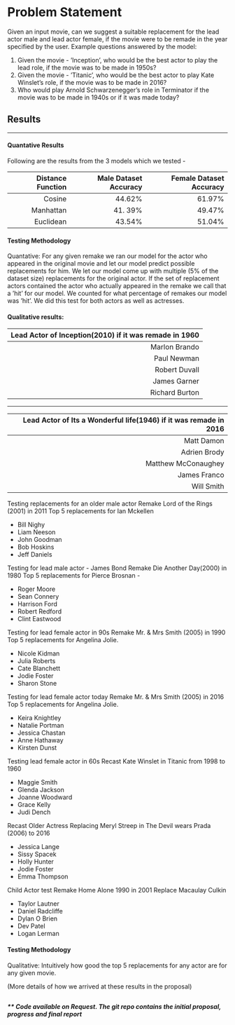 # Problem Statement

Given an input movie, can we suggest a suitable replacement for the lead actor male and lead actor female, if the movie were to be remade in the year specified by the user.
Example questions answered by the model:

1. Given the movie - ’Inception’, who would be the best actor to play the lead role, if the movie was to be made in 1950s?
2. Given the movie - ’Titanic’, who would be the best actor to play Kate Winslet’s role, if the movie was to be made in 2016?
3. Who would play Arnold Schwarzenegger’s role in Terminator if the movie was to be made in 1940s or if it was made today?




## Results
------
#### Quantative Results
Following are the results from the 3 models which we tested -


|  Distance Function  | Male Dataset Accuracy  | Female Dataset Accuracy  |
|--:|--:|--:|
|  Cosine | 44.62%  |  61.97% |
|  Manhattan |  41. 39% | 49.47%  |
|  Euclidean | 43.54%  |  51.04% |
 
#### Testing Methodology
Quantative: For any given remake we ran our model for the actor who appeared in the original movie and let our model predict possible replacements for him. We let our model come up with multiple (5% of the dataset size) replacements for the original actor. If the set of replacement actors contained the actor who actually appeared in the remake we call that a ’hit’ for our model. We counted for what percentage of remakes our model was ’hit’. We did this test for both actors as well as actresses.



 
#### Qualitative results:


| Lead Actor of Inception(2010) if it was remade in 1960|
|--:|
|Marlon Brando|
| Paul Newman  |
|  Robert Duvall |
| James Garner  |
|  Richard Burton |
-----
| Lead Actor of Its a Wonderful life(1946) if it was remade in 2016  |
|--:|
|Matt Damon|
|Adrien Brody |
|Matthew McConaughey|
|James Franco|
| Will Smith |


Testing replacements for an older male actor Remake Lord of the Rings (2001) in 2011 
Top 5 replacements for Ian Mckellen
- Bill Nighy
- Liam Neeson
- John Goodman 
- Bob Hoskins
- Jeff Daniels

Testing for lead male actor - James Bond 
Remake Die Another Day(2000) in 1980 
Top 5 replacements for Pierce Brosnan -
- Roger Moore 
- Sean Connery
- Harrison Ford
- Robert Redford 
- Clint Eastwood



Testing for lead female actor in 90s 
Remake Mr. & Mrs Smith (2005) in 1990 
Top 5 replacements for Angelina Jolie.
- Nicole Kidman 
- Julia Roberts 
- Cate Blanchett 
- Jodie Foster
- Sharon Stone

Testing for lead female actor today Remake Mr. & Mrs Smith (2005) in 2016 
Top 5 replacements for Angelina Jolie.

- Keira Knightley 
- Natalie Portman 
- Jessica Chastan 
- Anne Hathaway 
- Kirsten Dunst

Testing lead female actor in 60s
Recast Kate Winslet in Titanic from 1998 to 1960
- Maggie Smith
- Glenda Jackson
- Joanne Woodward
- Grace Kelly
- Judi Dench


Recast Older Actress
Replacing Meryl Streep in The Devil wears Prada (2006) to 2016
- Jessica Lange
- Sissy Spacek
- Holly Hunter
- Jodie Foster
- Emma Thompson


Child Actor test
Remake Home Alone 1990 in 2001 Replace Macaulay Culkin
- Taylor Lautner 
- Daniel Radcliffe 
- Dylan O Brien
- Dev Patel
- Logan Lerman

#### Testing Methodology
Qualitative: Intuitively how good the top 5 replacements for any actor are for any given movie. 


(More details of how we arrived at these results in the proposal)
##
##### ** Code available on Request. The git repo contains the initial proposal, progress and final report

##
##
